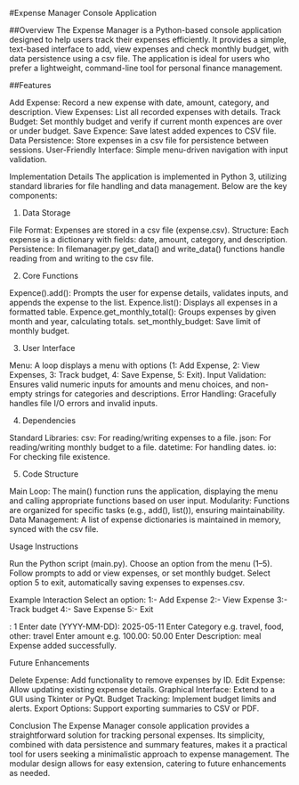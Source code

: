 #Expense Manager Console Application

##Overview
The Expense Manager is a Python-based console application designed to help users track their expenses efficiently. It provides a simple, text-based interface to add, view expenses and check monthly budget, with data persistence using a csv file. The application is ideal for users who prefer a lightweight, command-line tool for personal finance management.

##Features

Add Expense: Record a new expense with date, amount, category, and description.
View Expenses: List all recorded expenses with details.
Track Budget: Set monthly budget and verify if current month expences are over or under budget.
Save Expence: Save latest added expences to CSV file.
Data Persistence: Store expenses in a csv file for persistence between sessions.
User-Friendly Interface: Simple menu-driven navigation with input validation.

Implementation Details
The application is implemented in Python 3, utilizing standard libraries for file handling and data management. Below are the key components:
1. Data Storage

File Format: Expenses are stored in a csv file (expense.csv).
Structure: Each expense is a dictionary with fields: date, amount, category, and description.
Persistence: In filemanager.py get_data() and write_data() functions handle reading from and writing to the csv file.

2. Core Functions

Expence().add(): Prompts the user for expense details, validates inputs, and appends the expense to the list.
Expence.list(): Displays all expenses in a formatted table.
Expence.get_monthly_total(): Groups expenses by given month and year, calculating totals.
set_monthly_budget: Save limit of monthly budget.

3. User Interface

Menu: A loop displays a menu with options (1: Add Expense, 2: View Expenses, 3: Track budget, 4: Save Expense, 5: Exit).
Input Validation: Ensures valid numeric inputs for amounts and menu choices, and non-empty strings for categories and descriptions.
Error Handling: Gracefully handles file I/O errors and invalid inputs.

4. Dependencies

Standard Libraries:
csv: For reading/writing expenses to a file.
json: For reading/writing monthly budget to a file.
datetime: For handling dates.
io: For checking file existence.



5. Code Structure

Main Loop: The main() function runs the application, displaying the menu and calling appropriate functions based on user input.
Modularity: Functions are organized for specific tasks (e.g., add(), list()), ensuring maintainability.
Data Management: A list of expense dictionaries is maintained in memory, synced with the csv file.

Usage Instructions

Run the Python script (main.py).
Choose an option from the menu (1–5).
Follow prompts to add or view expenses, or set monthly budget.
Select option 5 to exit, automatically saving expenses to expenses.csv.

Example Interaction
Select an option:
	1:- Add Expense
	2:- View Expense
	3:- Track budget
	4:- Save Expense
	5:- Exit

: 1
Enter date (YYYY-MM-DD): 2025-05-11
Enter Category e.g. travel, food, other: travel
Enter amount e.g. 100.00: 50.00
Enter Description: meal
Expense added successfully.


Future Enhancements

Delete Expense: Add functionality to remove expenses by ID.
Edit Expense: Allow updating existing expense details.
Graphical Interface: Extend to a GUI using Tkinter or PyQt.
Budget Tracking: Implement budget limits and alerts.
Export Options: Support exporting summaries to CSV or PDF.

Conclusion
The Expense Manager console application provides a straightforward solution for tracking personal expenses. Its simplicity, combined with data persistence and summary features, makes it a practical tool for users seeking a minimalistic approach to expense management. The modular design allows for easy extension, catering to future enhancements as needed.
